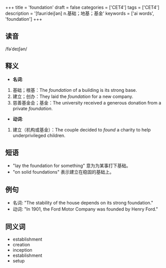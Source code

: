 +++
title = 'foundation'
draft = false
categories = ['CET4']
tags = ['CET4']
description = '[faunˈdei∫ən] n.基础；地基；基金'
keywords = ['ai words', 'foundation']
+++

## 读音
/fəˈdeɪʃən/

## 释义
- **名词**:
1. 基础；根基：The _foundation_ of a building is its strong base.
2. 建立；创办：They laid the _foundation_ for a new company.
3. 慈善基金会；基金：The university received a generous donation from a private _foundation_.

- **动词**:
1. 建立（机构或基金）：The couple decided to _found_ a charity to help underprivileged children.

## 短语
- "lay the foundation for something" 意为为某事打下基础。
- "on solid foundations" 表示建立在稳固的基础上。

## 例句
- 名词: "The stability of the house depends on its strong foundation."
- 动词: "In 1901, the Ford Motor Company was founded by Henry Ford."
  
## 同义词
- establishment
- creation
- inception
- establishment
- setup
